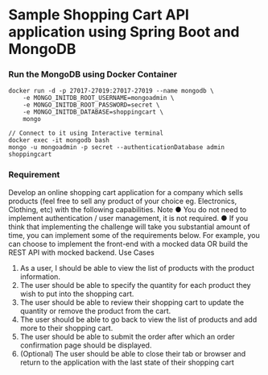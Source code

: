 # Sample Shopping Cart API application using Spring Boot and MongoDB

### Run the MongoDB using Docker Container

```
docker run -d -p 27017-27019:27017-27019 --name mongodb \
    -e MONGO_INITDB_ROOT_USERNAME=mongoadmin \
    -e MONGO_INITDB_ROOT_PASSWORD=secret \
    -e MONGO_INITDB_DATABASE=shoppingcart \
    mongo

// Connect to it using Interactive terminal
docker exec -it mongodb bash
mongo -u mongoadmin -p secret --authenticationDatabase admin shoppingcart
```

### Requirement

Develop an online shopping cart application for a company which sells products (feel free to sell
any product of your choice eg. Electronics, Clothing, etc) with the following capabilities.
Note
● You do not need to implement authentication / user management, it is not required.
● If you think that implementing the challenge will take you substantial amount of time, you
can implement some of the requirements below. For example, you can choose to
implement the front-end with a mocked data OR build the REST API with mocked
backend.
Use Cases
1. As a user, I should be able to view the list of products with the product information.
2. The user should be able to specify the quantity for each product they wish to put into the
shopping cart.
3. The user should be able to review their shopping cart to update the quantity or remove
the product from the cart.
4. The user should be able to go back to view the list of products and add more to their
shopping cart.
5. The user should be able to submit the order after which an order confirmation page
should be displayed.
6. (Optional) The user should be able to close their tab or browser and return to the
application with the last state of their shopping cart